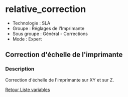 # relative_correction

* Technologie : SLA
* Groupe : Réglages de l'Imprimante
* Sous groupe : Général - Corrections
* Mode : Expert

## Correction d'échelle de l'imprimante

### Description

Correction d'échelle de l'imprimante  sur XY et sur Z.

[Retour Liste variables](variable_list.md)